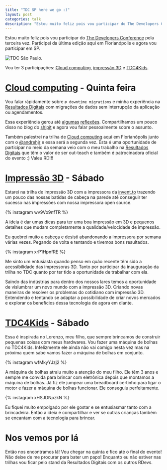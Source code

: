 ```yaml
---
title: "TDC SP here we go :)"
layout: post
categories: talk
description: "Estou muito feliz pois vou participar do The Developers Conference pela terceira vez. Participei da última edição aqui em Florianópolis e agora vou participa..."
---
```

Estou muito feliz pois vou participar do [The Developers Conference](http://thedevelopersconference.com.br) pela terceira vez. Participei da última edição aqui em Florianópolis e agora vou participar em SP.

![TDC São Paulo](http://s3-sa-east-1.amazonaws.com/globalcodesp/tdc/2015/img/banners/share/tdc2015sp-inscricoes-abertas.jpg).

Vou ter 3 participações: [Cloud computing](http://www.thedevelopersconference.com.br/tdc/2015/saopaulo/trilha-cloud-computing), [impressão 3D](http://www.thedevelopersconference.com.br/tdc/2015/saopaulo/trilha-impressao-3d) e [TDC4Kids](http://www.thedevelopersconference.com.br/tdc/2015/saopaulo/tdc4kids).

# [Cloud computing](http://www.thedevelopersconference.com.br/tdc/2015/saopaulo/trilha-cloud-computing) - Quinta feira

Vou falar rápidamente sobre `ø downtime migrations` e minha experiência na [Resultados Digitais](http://resultadosdigitais.com.br) com migrações de dados sem interrupção da aplicação ou agendamentos.

Essa experiência gerou até [algumas](http://shipit.resultadosdigitais.com.br/blog/dicas-para-migracoes-eficientes-com-active-record/) [reflexões](http://shipit.resultadosdigitais.com.br/blog/migrando-com-zero-downtime/). Compartilhamos um pouco disso no blog do [shipit](http://shipit.resultadosdigitais.com.br) e agora vou falar pessoalmente sobre o assunto.

Também palestrei na trilha de [Cloud computing](http://www.thedevelopersconference.com.br/tdc/2015/saopaulo/trilha-cloud-computing) aqui em Florianópolis junto com o [@andrehjr](http://ndr.io) e essa será a segunda vez. Esta é uma oportunidade de participar no meio da semana veio com o meu trabalho na [Resultados Digitais](http://resultadosdigitais.com.br) que têm o valor de ser out-teach e também é patrocinadora oficial do evento :) Valeu RD!!!

# [Impressão 3D](http://www.thedevelopersconference.com.br/tdc/2015/saopaulo/trilha-impressao-3d) - Sábado

Estarei na trilha de impressão 3D com a impressora da [invent.to](http://invent.to) trazendo um pouco das nossas batidas de cabeça na parede até conseguir ter sucesso nas impressões com nossa impressora open source.

{% instagram wv9Vo9nfTR %}

A ideia é dar umas dicas para ter uma boa impressão em 3D e pequenos detalhes que mudam completamente a qualidade/velocidade de impressão.

Eu quebrei muito a cabeça e desisti abandonando a impressora por semana várias vezes. Pegando de volta e tentando e tivemos bons resultados.

{% instagram xrP1HpnfRE %}

Me sinto um entusiasta quando penso em quão recente têm sido a acessibilidade das impressoras 3D. Tanto por participar da inauguração da trilha no TDC quanto por ter tido a oportunidade de trabalhar com ela.

Saindo das indústrias para dentro dos nossos lares temos a oportunidade de vislumbrar um novo mundo com a impressão 3D.  Criando novas maneiras de resolver os problemas do cotidiano com impressão 3D. Entendendo e tentando se adaptar a possibilidade de criar novos mercados e explorar os benefícios dessa tecnologia de agora em diante.


# [TDC4Kids](http://www.thedevelopersconference.com.br/tdc/2015/saopaulo/tdc4kids) - Sábado

Essa é inspirada no Lorenzo, meu filho, que sempre brincamos de construir pequenas coisas com meus hardwares. Vou fazer uma máquina de bolhas no TDC4Kids. Infelizmente ele ainda não vai comigo nesta vez mas na próxima quem sabe vamos fazer a máquina de bolhas em conjunto.

{% instagram wfMkyYJzj2 %}

A máquina de bolhas atraiu muito a atenção do meu filho. Ele têm 3 anos e sempre me convida para brincar com eletrônica depois que montamos a máquina de bolhas. Já fiz ele jumpear uma breadboard certinho para ligar o motor e fazer a máquina de bolhas funcionar. Ele conseguiu perfeitamente.

{% instagram xHSJDNpzkN %}

Eu fiquei muito empolgado por ele gostar e se entusiasmar tanto com a brincadeira. Então a ideia é compartilhar e ver se outras crianças também se encantam com a tecnologia para brincar.

# Nos vemos por lá

Então nos encontramos lá! Vou chegar na quinta e fico até o final do evento! Não deixe de me procurar para bater um papo! Enquanto eu não estiver nas trilhas vou ficar pelo stand da Resultados Digitais com os outros RDevs.